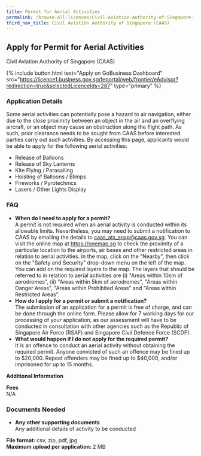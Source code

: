 ```yaml
---
title: Permit for Aerial Activities
permalink: /browse-all-licences/Civil-Aviation-Authority-of-Singapore-(CAAS)/Permit-for-Aerial-Activities
third_nav_title: Civil Aviation Authority of Singapore (CAAS)
---
```


## Apply for Permit for Aerial Activities

Civil Aviation Authority of Singapore (CAAS)

{% include button.html text="Apply on GoBusiness Dashboard" src="https://licence1.business.gov.sg/feportal/web/frontier/eAdvisor?redirection=true&selectedLicenceIds=287" type="primary" %}

### Application Details

<p>Some aerial activities can potentially pose a hazard to air navigation, either due to the close proximity between an object in the air and an overflying aircraft, or an object may cause an obstruction along the flight path. As such, prior clearance needs to be sought from CAAS before interested parties carry out such activities. By accessing this page, applicants would be able to apply for the following aerial activities:</p>
 <ul>
 <li>Release of Balloons</li>
 <li>Release of Sky Lanterns</li>
 <li>Kite Flying / Parasailing</li>
 <li>Hoisting of Balloons / Blimps</li>
 <li>Fireworks / Pyrotechnics</li>
 <li>Lasers / Other Lights Display</li>
 </ul>
 <H3>FAQ</H3>
 <ul>
 <li><Strong>When do I need to apply for a permit?</Strong><BR>
 A permit is not required when an aerial activity is conducted within its allowable limits. Nevertheless, you may need to submit a notification to CAAS by emailing the details to <a href="mailto:caas_ats_ansp@caas.gov.sg">caas_ats_ansp@caas.gov.sg</a>. You can visit the online map at <a href="https://onemap.sg/" target="_blank" rel="noopener">https://onemap.sg</a> to check the proximity of a particular location to the airports, air bases and other restricted areas in relation to aerial activities. In the map, click on the "Nearby", then click on the "Safety and Security" drop-down menu on the left of the map. You can add on the required layers to the map. The layers that should be referred to in relation to aerial activities are (i) "Areas within 10km of aerodromes", (ii) "Areas within 5km of aerodromes", "Areas within Danger Areas", "Areas within Prohibited Areas" and "Areas within Restricted Areas".<BR></li>
 <li><Strong>How do I apply for a permit or submit a notification?</Strong><BR>
 The submission of an application for a permit is free of charge, and can be done through the online form. Please allow for 7 working days for our processing of your application, as our assessment will have to be conducted in consultation with other agencies such as the Republic of Singapore Air Force (RSAF) and Singapore Civil Defence Force (SCDF).<BR></li>
 <li><Strong>What would happen if I do not apply for the required permit?</Strong><BR>
 It is an offence to conduct an aerial activity without obtaining the required permit. Anyone convicted of such an offence may be fined up to $20,000. Repeat offenders may be fined up to $40,000, and/or imprisoned for up to 15 months.</li>
 </ul>

**Additional Information**

<p><strong>Fees</strong><br />
 N/A</p>

### Documents Needed

<ul>
 <li><strong>Any other supporting documents</strong><br>Any additional details of activity to be conducted</li>
 </ul>
 <p><strong>File format: </strong>csv, zip, pdf, jpg<br>
 <strong>Maximum upload per application: </strong>2 MB</p>

